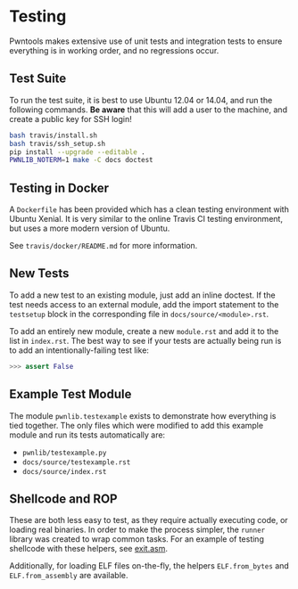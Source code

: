 # Testing

Pwntools makes extensive use of unit tests and integration tests to ensure everything is in working order, and no regressions occur.

## Test Suite

To run the test suite, it is best to use Ubuntu 12.04 or 14.04, and run the following commands.  **Be aware** that this will add a user to the machine, and create a public key for SSH login!

```sh
bash travis/install.sh
bash travis/ssh_setup.sh
pip install --upgrade --editable .
PWNLIB_NOTERM=1 make -C docs doctest
```

## Testing in Docker

A `Dockerfile` has been provided which has a clean testing environment with Ubuntu Xenial.  It is very similar to the online Travis CI testing environment, but uses a more modern version of Ubuntu.

See `travis/docker/README.md` for more information.

## New Tests

To add a new test to an existing module, just add an inline doctest.  If the test needs access to an external module, add the import statement to the `testsetup` block in the corresponding file in `docs/source/<module>.rst`.

To add an entirely new module, create a new `module.rst` and add it to the list in `index.rst`.  The best way to see if your tests are actually being run is to add an intentionally-failing test like:

```py
>>> assert False
```

## Example Test Module

The module `pwnlib.testexample` exists to demonstrate how everything is tied together.  The only files which were modified to add this example module and run its tests automatically are:

- `pwnlib/testexample.py`
- `docs/source/testexample.rst`
- `docs/source/index.rst`

## Shellcode and ROP

These are both less easy to test, as they require actually executing code, or loading real binaries.  In order to make the process simpler, the `runner` library was created to wrap common tasks.  For an example of testing shellcode with these helpers, see [exit.asm](pwnlib/shellcraft/templates/i386/linux/exit.asm).

Additionally, for loading ELF files on-the-fly, the helpers `ELF.from_bytes` and `ELF.from_assembly` are available.
